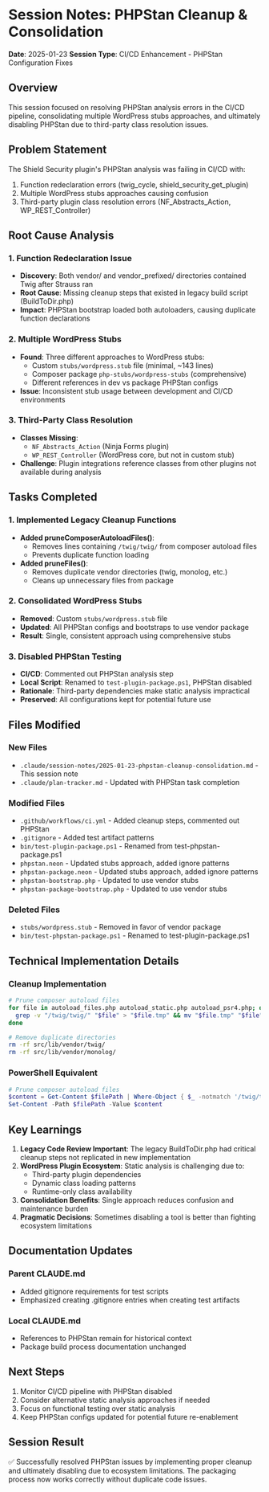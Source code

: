 # Session Notes: PHPStan Cleanup & Consolidation
**Date**: 2025-01-23
**Session Type**: CI/CD Enhancement - PHPStan Configuration Fixes

## Overview
This session focused on resolving PHPStan analysis errors in the CI/CD pipeline, consolidating multiple WordPress stubs approaches, and ultimately disabling PHPStan due to third-party class resolution issues.

## Problem Statement
The Shield Security plugin's PHPStan analysis was failing in CI/CD with:
1. Function redeclaration errors (twig_cycle, shield_security_get_plugin)
2. Multiple WordPress stubs approaches causing confusion
3. Third-party plugin class resolution errors (NF_Abstracts_Action, WP_REST_Controller)

## Root Cause Analysis

### 1. Function Redeclaration Issue
- **Discovery**: Both vendor/ and vendor_prefixed/ directories contained Twig after Strauss ran
- **Root Cause**: Missing cleanup steps that existed in legacy build script (BuildToDir.php)
- **Impact**: PHPStan bootstrap loaded both autoloaders, causing duplicate function declarations

### 2. Multiple WordPress Stubs
- **Found**: Three different approaches to WordPress stubs:
  - Custom `stubs/wordpress.stub` file (minimal, ~143 lines)
  - Composer package `php-stubs/wordpress-stubs` (comprehensive)
  - Different references in dev vs package PHPStan configs
- **Issue**: Inconsistent stub usage between development and CI/CD environments

### 3. Third-Party Class Resolution
- **Classes Missing**: 
  - `NF_Abstracts_Action` (Ninja Forms plugin)
  - `WP_REST_Controller` (WordPress core, but not in custom stub)
- **Challenge**: Plugin integrations reference classes from other plugins not available during analysis

## Tasks Completed

### 1. Implemented Legacy Cleanup Functions
- **Added pruneComposerAutoloadFiles()**:
  - Removes lines containing `/twig/twig/` from composer autoload files
  - Prevents duplicate function loading
- **Added pruneFiles()**:
  - Removes duplicate vendor directories (twig, monolog, etc.)
  - Cleans up unnecessary files from package

### 2. Consolidated WordPress Stubs
- **Removed**: Custom `stubs/wordpress.stub` file
- **Updated**: All PHPStan configs and bootstraps to use vendor package
- **Result**: Single, consistent approach using comprehensive stubs

### 3. Disabled PHPStan Testing
- **CI/CD**: Commented out PHPStan analysis step
- **Local Script**: Renamed to `test-plugin-package.ps1`, PHPStan disabled
- **Rationale**: Third-party dependencies make static analysis impractical
- **Preserved**: All configurations kept for potential future use

## Files Modified

### New Files
- `.claude/session-notes/2025-01-23-phpstan-cleanup-consolidation.md` - This session note
- `.claude/plan-tracker.md` - Updated with PHPStan task completion

### Modified Files
- `.github/workflows/ci.yml` - Added cleanup steps, commented out PHPStan
- `.gitignore` - Added test artifact patterns
- `bin/test-plugin-package.ps1` - Renamed from test-phpstan-package.ps1
- `phpstan.neon` - Updated stubs approach, added ignore patterns
- `phpstan-package.neon` - Updated stubs approach, added ignore patterns  
- `phpstan-bootstrap.php` - Updated to use vendor stubs
- `phpstan-package-bootstrap.php` - Updated to use vendor stubs

### Deleted Files
- `stubs/wordpress.stub` - Removed in favor of vendor package
- `bin/test-phpstan-package.ps1` - Renamed to test-plugin-package.ps1

## Technical Implementation Details

### Cleanup Implementation
```bash
# Prune composer autoload files
for file in autoload_files.php autoload_static.php autoload_psr4.php; do
  grep -v "/twig/twig/" "$file" > "$file.tmp" && mv "$file.tmp" "$file"
done

# Remove duplicate directories
rm -rf src/lib/vendor/twig/
rm -rf src/lib/vendor/monolog/
```

### PowerShell Equivalent
```powershell
# Prune composer autoload files
$content = Get-Content $filePath | Where-Object { $_ -notmatch '/twig/twig/' }
Set-Content -Path $filePath -Value $content
```

## Key Learnings

1. **Legacy Code Review Important**: The legacy BuildToDir.php had critical cleanup steps not replicated in new implementation
2. **WordPress Plugin Ecosystem**: Static analysis is challenging due to:
   - Third-party plugin dependencies
   - Dynamic class loading patterns
   - Runtime-only class availability
3. **Consolidation Benefits**: Single approach reduces confusion and maintenance burden
4. **Pragmatic Decisions**: Sometimes disabling a tool is better than fighting ecosystem limitations

## Documentation Updates

### Parent CLAUDE.md
- Added gitignore requirements for test scripts
- Emphasized creating .gitignore entries when creating test artifacts

### Local CLAUDE.md  
- References to PHPStan remain for historical context
- Package build process documentation unchanged

## Next Steps

1. Monitor CI/CD pipeline with PHPStan disabled
2. Consider alternative static analysis approaches if needed
3. Focus on functional testing over static analysis
4. Keep PHPStan configs updated for potential future re-enablement

## Session Result
✅ Successfully resolved PHPStan issues by implementing proper cleanup and ultimately disabling due to ecosystem limitations. The packaging process now works correctly without duplicate code issues.